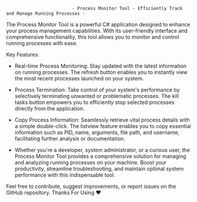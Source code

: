                              - Process Monitor Tool - Efficiently Track and Manage Running Processes -

The Process Monitor Tool is a powerful C# application designed to enhance your process management capabilities. With its user-friendly interface and comprehensive functionality, this tool allows you to monitor and control running processes with ease.

Key Features:

- Real-time Process Monitoring: Stay updated with the latest information on running processes. The refresh button enables you to instantly view the most recent processes launched on your system.

- Process Termination: Take control of your system's performance by selectively terminating unwanted or problematic processes. The kill tasks button empowers you to efficiently stop selected processes directly from the application.

- Copy Process Information: Seamlessly retrieve vital process details with a simple double-click. The listview feature enables you to copy essential information such as PID, name, arguments, file path, and username, facilitating further analysis or documentation.

- Whether you're a developer, system administrator, or a curious user, the Process Monitor Tool provides a comprehensive solution for managing and analyzing running processes on your machine. Boost your productivity, streamline troubleshooting, and maintain optimal system performance with this indispensable tool.


Feel free to contribute, suggest improvements, or report issues on the GitHub repository. Thanks For Using ❤️
